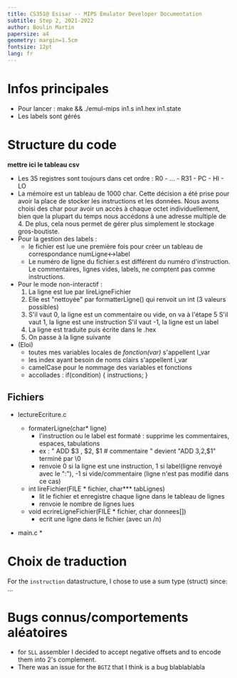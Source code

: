 ```yaml
---
title: CS351@ Esisar -- MIPS Emulator Developer Documentation
subtitle: Step 2, 2021-2022 
author: Boulin Martin
papersize: a4
geometry: margin=1.5cm
fontsize: 12pt
lang: fr
---
```

# Infos principales
* Pour lancer : make && ./emul-mips in1.s in1.hex in1.state
* Les labels sont gérés


# Structure du code
**mettre ici le tableau csv**
* Les 35 registres sont toujours dans cet ordre : R0 - ... - R31 - PC - HI - LO
* La mémoire est un tableau de 1000 char. Cette décision a été prise pour avoir la place de stocker les instructions et les données. Nous avons choisi des char pour avoir un accès à chaque octet individuellement, bien que la plupart du temps nous accédons à une adresse multiple de 4. De plus, cela nous permet de gérer plus simplement le stockage gros-boutiste.
* Pour la gestion des labels :
  * le fichier est lue une première fois pour créer un tableau de correspondance numLigne<->label
  * Le numéro de ligne du fichier.s est différent du numéro d'instruction. Le commentaires, lignes vides, labels, ne comptent pas comme instructions.
* Pour le mode non-interactif :
  1. La ligne est lue par lireLigneFichier
  2. Elle est "nettoyée" par formatterLigne() qui renvoit un int (3 valeurs possibles)
  3. S'il vaut 0, la ligne est un commentaire ou vide, on va à l'étape 5
     S'il vaut 1, la ligne est une instruction
     S'il vaut -1, la ligne est un label
  4. La ligne est traduite puis écrite dans le .hex
  5. On passe à la ligne suivante
* (Eloi)
  * toutes mes variables locales de *fonction(var)* s'appellent l_var
  * les index ayant besoin de noms clairs s'appellent i_var
  * camelCase pour le nommage des variables et fonctions
  * accollades : 
    if(condition) {
	    instructions;
    }
## Fichiers
* lectureEcriture.c
  * formaterLigne(char* ligne)
    * l'instruction ou le label est formaté : supprime les commentaires, espaces, tabulations
    * ex : " 	ADD    $3  ,    $2,  $1 # commentaire  " devient "ADD $3,$2,$1" terminé par \0
    * renvoie 0 si la ligne est une instruction, 1 si label(ligne renvoyé avec le ":"), -1 si vide/commentaire (ligne n'est pas modifié dans ce cas) 
  * int lireFichier(FILE * fichier, char*** tabLignes)
    * lit le fichier et enregistre chaque ligne dans le tableau de lignes
    * renvoie le nombre de lignes lues
  * void ecrireLigneFichier(FILE * fichier, char donnees[])
    * ecrit une ligne dans le fichier (avec un /n)
  
* main.c
  * 

# Choix de traduction


For the `instruction` datastructure, I chose to use a sum type (struct) since: ...




# Bugs connus/comportements aléatoires
* for `SLL` assembler I decided to accept negative offsets and to encode them into 2's complement.
* There was an issue for the `BGTZ` that I think is a bug blablablabla

